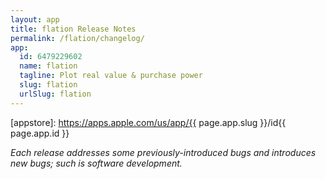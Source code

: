 ```yaml
---
layout: app
title: flation Release Notes
permalink: /flation/changelog/
app:
  id: 6479229602
  name: flation
  tagline: Plot real value & purchase power
  slug: flation
  urlSlug: flation
---
```


[appstore]: https://apps.apple.com/us/app/{{ page.app.slug }}/id{{ page.app.id }}

_Each release addresses some previously-introduced bugs and introduces new bugs; such is software development._
